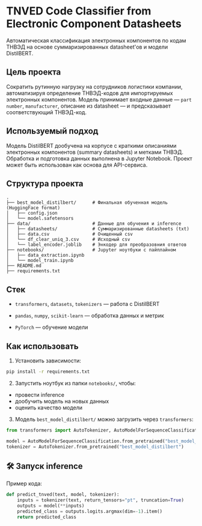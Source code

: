 # TNVED Code Classifier from Electronic Component Datasheets

Автоматическая классификация электронных компонентов по кодам ТНВЭД на основе суммаризированных datasheet'ов и модели DistilBERT.

## Цель проекта

Сократить рутинную нагрузку на сотрудников логистики компании, автоматизируя определение ТНВЭД-кодов для импортируемых электронных компонентов. Модель принимает входные данные — `part number`, `manufacturer`, описание из datasheet — и предсказывает соответствующий ТНВЭД-код.

## Используемый подход

Модель DistilBERT дообучена на корпусе с краткими описаниями электронных компонентов (summary datasheets) и метками ТНВЭД. Обработка и подготовка данных выполнена в Jupyter Notebook. Проект может быть использован как основа для API-сервиса.

## Структура проекта

```
.
├── best_model_distilbert/      # Финальная обученная модель (HuggingFace format)
│   ├── config.json
│   └── model.safetensors
├── data/                       # Данные для обучения и inference
│   ├── datasheets/             # Суммаризированные datasheets (txt)
│   ├── data.csv                # Очищенный csv
│   └── df_clear_uniq_3.csv		# Исходный csv
│   └── label_encoder.joblib	# Энкодер для преобразовния ответов 
├── notebooks/                  # Jupyter ноутбуки с пайплайном
│   ├── data_extraction.ipynb
│   └── model_train.ipynb
├── README.md
├── requirements.txt
```

## Стек

- `transformers`, `datasets`, `tokenizers` — работа с DistilBERT

- `pandas`, `numpy`, `scikit-learn` — обработка данных и метрик

- `PyTorch` — обучение модели

  

## Как использовать

1. Установить зависимости:

```bash
pip install -r requirements.txt
```

2. Запустить ноутбук из папки `notebooks/`, чтобы:

- провести inference
- дообучить модель на новых данных
- оценить качество модели

3. Модель `best_model_distilbert/` можно загрузить через `transformers`:

```python
from transformers import AutoTokenizer, AutoModelForSequenceClassification

model = AutoModelForSequenceClassification.from_pretrained("best_model_distilbert")
tokenizer = AutoTokenizer.from_pretrained("best_model_distilbert")
```

## 🛠️ Запуск inference

Пример кода:

```python
def predict_tnved(text, model, tokenizer):
    inputs = tokenizer(text, return_tensors="pt", truncation=True)
    outputs = model(**inputs)
    predicted_class = outputs.logits.argmax(dim=-1).item()
    return predicted_class
```

